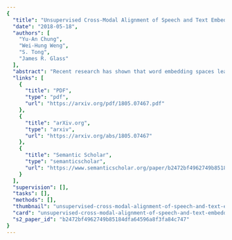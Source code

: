 ```yaml
---
{
  "title": "Unsupervised Cross-Modal Alignment of Speech and Text Embedding Spaces",
  "date": "2018-05-18",
  "authors": [
    "Yu-An Chung",
    "Wei-Hung Weng",
    "S. Tong",
    "James R. Glass"
  ],
  "abstract": "Recent research has shown that word embedding spaces learned from text corpora of different languages can be aligned without any parallel data supervision. Inspired by the success in unsupervised cross-lingual word embeddings, in this paper we target learning a cross-modal alignment between the embedding spaces of speech and text learned from corpora of their respective modalities in an unsupervised fashion. The proposed framework learns the individual speech and text embedding spaces, and attempts to align the two spaces via adversarial training, followed by a refinement procedure. We show how our framework could be used to perform spoken word classification and translation, and the results on these two tasks demonstrate that the performance of our unsupervised alignment approach is comparable to its supervised counterpart. Our framework is especially useful for developing automatic speech recognition (ASR) and speech-to-text translation systems for low- or zero-resource languages, which have little parallel audio-text data for training modern supervised ASR and speech-to-text translation models, but account for the majority of the languages spoken across the world.",
  "links": [
    {
      "title": "PDF",
      "type": "pdf",
      "url": "https://arxiv.org/pdf/1805.07467.pdf"
    },
    {
      "title": "arXiv.org",
      "type": "arxiv",
      "url": "https://arxiv.org/abs/1805.07467"
    },
    {
      "title": "Semantic Scholar",
      "type": "semanticscholar",
      "url": "https://www.semanticscholar.org/paper/b2472bf4962749b85184dfa64596a8f3fa84c747"
    }
  ],
  "supervision": [],
  "tasks": [],
  "methods": [],
  "thumbnail": "unsupervised-cross-modal-alignment-of-speech-and-text-embedding-spaces-thumb.jpg",
  "card": "unsupervised-cross-modal-alignment-of-speech-and-text-embedding-spaces-card.jpg",
  "s2_paper_id": "b2472bf4962749b85184dfa64596a8f3fa84c747"
}
---
```


